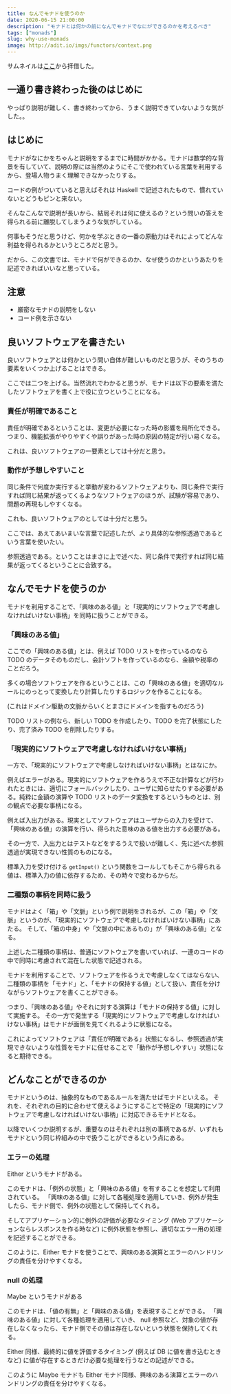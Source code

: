 ```yaml
---
title: なんでモナドを使うのか
date: 2020-06-15 21:00:00
description: "モナドとは何かの前になんでモナドでなにができるのかを考えるべき"
tags: ["monads"]
slug: why-use-monads
image: http://adit.io/imgs/functors/context.png
---
```


サムネイルは[ここ](http://adit.io/posts/2013-04-17-functors,_applicatives,_and_monads_in_pictures.html)から拝借した。

## 一通り書き終わった後のはじめに

やっぱり説明が難しく、書き終わってから、うまく説明できていないような気がした。。

## はじめに

モナドがなにかをちゃんと説明をするまでに時間がかかる。モナドは数学的な背景を有していて、説明の際には当然のようにそこで使われている言葉を利用するから、登場人物うまく理解できなかったりする。

コードの例がついていると思えばそれは Haskell で記述されたもので、慣れていないとどうもピンと来ない。

そんなこんなで説明が長いから、結局それは何に使えるの？という問いの答えを得られる前に離脱してしまうような気がしている。

何事もそうだと思うけど、何かを学ぶときの一番の原動力はそれによってどんな利益を得られるかというところだと思う。

だから、この文書では、モナドで何ができるのか、なぜ使うのかというあたりを記述できればいいなと思っている。

## 注意

- 厳密なモナドの説明をしない
- コード例を示さない

## 良いソフトウェアを書きたい

良いソフトウェアとは何かという問い自体が難しいものだと思うが、そのうちの要素をいくつか上げることはできる。

ここでは二つを上げる。当然流れでわかると思うが、モナドは以下の要素を満たしたソフトウェアを書く上で役に立つということになる。

### 責任が明確であること

責任が明確であるということは、変更が必要になった時の影響を局所化できる。
つまり、機能拡張がやりやすくや誤りがあった時の原因の特定が行い易くなる。

これは、良いソフトウェアの一要素としては十分だと思う。

### 動作が予想しやすいこと

同じ条件で何度か実行すると挙動が変わるソフトウェアよりも、同じ条件で実行すれば同じ結果が返ってくるようなソフトウェアのほうが、試験が容易であり、問題の再現もしやすくなる。

これも、良いソフトウェアのとしては十分だと思う。

ここでは、あえてあいまいな言葉で記述したが、より具体的な参照透過であるという言葉を使いたい。

参照透過である。ということはまさに上で述べた、同じ条件で実行すれば同じ結果が返ってくるということに合致する。

## なんでモナドを使うのか

モナドを利用することで、「興味のある値」と「現実的にソフトウェアで考慮しなければいけない事柄」を同時に扱うことができる。

### 「興味のある値」

ここでの「興味のある値」とは、例えば TODO リストを作っているのなら TODO のデータそのものだし、会計ソフトを作っているのなら、金額や税率のことだろう。

多くの場合ソフトウェアを作るということは、この「興味のある値」を適切なルールにのっとって変換したり計算したりするロジックを作ることになる。

(これはドメイン駆動の文脈からいくとまさにドメインを指すものだろう)

TODO リストの例なら、新しい TODO を作成したり、TODO を完了状態にしたり、完了済み TODO を削除したりする。

### 「現実的にソフトウェアで考慮しなければいけない事柄」

一方で、「現実的にソフトウェアで考慮しなければいけない事柄」とはなにか。

例えばエラーがある。現実的にソフトウェアを作るうえで不正な計算などが行われたときには、適切にフォールバックしたり、ユーザに知らせたりする必要がある。純粋に金額の演算や TODO リストのデータ変換をするというものとは、別の観点で必要な事柄になる。

例えば入出力がある。現実としてソフトウェアはユーザからの入力を受けて、「興味のある値」の演算を行い、得られた意味のある値を出力する必要がある。

その一方で、入出力とはテストなどをするうえで扱いが難しく、先に述べた参照透過が実現できない性質のものになる。

標準入力を受け付ける `getInput()` という関数をコールしてもそこから得られる値は、標準入力の値に依存するため、その時々で変わるからだ。

### 二種類の事柄を同時に扱う

モナドはよく「箱」や「文脈」という例で説明をされるが、この「箱」や「文脈」というのが、「現実的にソフトウェアで考慮しなければいけない事柄」にあたる。
そして、「箱の中身」や「文脈の中にあるもの」が「興味のある値」となる。

上述した二種類の事柄は、普通にソフトウェアを書いていれば、一連のコードの中で同時に考慮されて混在した状態で記述される。

モナドを利用することで、ソフトウェアを作るうえで考慮しなくてはならない、二種類の事柄を「モナド」と、「モナドの保持する値」として扱い、責任を分けながらソフトウェアを書くことができる。

つまり、「興味のある値」やそれに対する演算は「モナドの保持する値」に対して実施する。
その一方で発生する「現実的にソフトウェアで考慮しなければいけない事柄」はモナドが面倒を見てくれるように状態になる。

これによってソフトウェアは「責任が明確である」状態になるし、参照透過が実現できないような性質をモナドに任せることで「動作が予想しやすい」状態になると期待できる。

## どんなことができるのか

モナドというのは、抽象的なものであるルールを満たせばモナドといえる。
それを、それぞれの目的に合わせて使えるようにすることで特定の「現実的にソフトウェアで考慮しなければいけない事柄」に対応できるモナドとなる。

以降でいくつか説明するが、重要なのはそれぞれは別の事柄であるが、いずれもモナドという同じ枠組みの中で扱うことができるという点にある。

### エラーの処理

Either というモナドがある。

このモナドは、「例外の状態」と「興味のある値」を有することを想定して利用されている。
「興味のある値」に対して各種処理を適用していき、例外が発生したら、モナド側で、例外の状態として保持してくれる。

そしてアプリケーション的に例外の評価が必要なタイミング (Web アプリケーションならレスポンスを作る時など) に例外状態を参照し、適切なエラー用の処理を記述することができる。

このように、Either モナドを使うことで、興味のある演算とエラーのハンドリングの責任を分けやすくなる。

### null の処理

Maybe というモナドがある

このモナドは、「値の有無」と「興味のある値」を表現することができる。
「興味のある値」に対して各種処理を適用していき、 null 参照など、対象の値が存在しなくなったら、モナド側でその値は存在しないという状態を保持してくれる。

Either 同様、最終的に値を評価するタイミング (例えば DB に値を書き込むときなど) に値が存在するときだけ必要な処理を行うなどの記述ができる。

このように Maybe モナドも Either モナド同様、興味のある演算とエラーのハンドリングの責任を分けやすくなる。
